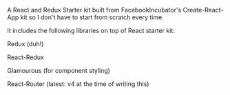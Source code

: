 A React and Redux Starter kit built from FacebookIncubator's Create-React-App kit 
                       so I don't have to start from scratch every time.               

It includes the following libraries on top of React starter kit:

 Redux (duh!)
 
 React-Redux
 
 Glamourous (for component styling)
 
 React-Router (latest: v4 at the time of writing this)
